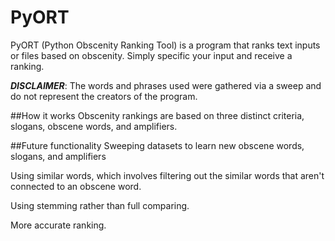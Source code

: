 # PyORT
PyORT (Python Obscenity Ranking Tool) is a program that ranks text inputs or files based on obscenity. Simply specific your input and receive a ranking.

***DISCLAIMER***: The words and phrases used were gathered via a sweep and do not represent the creators of the program.

##How it works
Obscenity rankings are based on three distinct criteria, slogans, obscene words, and amplifiers.

##Future functionality
Sweeping datasets to learn new obscene words, slogans, and amplifiers

Using similar words, which involves filtering out the similar words that aren't connected to an obscene word.

Using stemming rather than full comparing.

More accurate ranking.
